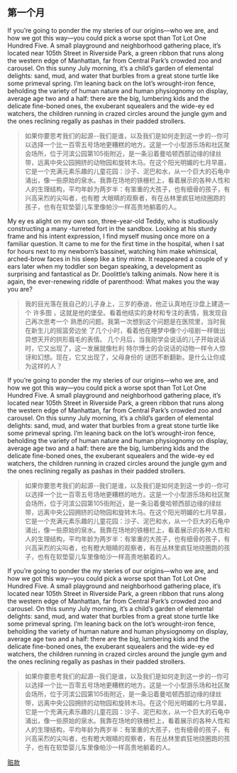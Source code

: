 ## 第一个月
If you’re going to ponder the my steries of our origins—who we are, and how we got this way—you could pick a worse spot than Tot Lot One Hundred Five. A small playground and neighborhood gathering place, it’s located near 105th Street in Riverside Park, a green ribbon that runs along the western edge of Manhattan, far from Central Park’s crowded zoo and carousel. On this sunny July morning, it’s a child’s garden of elemental delights: sand, mud, and water that burbles from a great stone turtle like some primeval spring. I’m leaning back on the lot’s wrought-iron fence, beholding the variety of human nature and human physiognomy on display, average age two and a half: there are the big, lumbering kids and the delicate fine-boned ones, the exuberant squealers and the wide-ey ed watchers, the children running in crazed circles around the jungle gym and the ones reclining regally as pashas in their padded strollers. 
> 如果你要思考我们的起源--我们是谁，以及我们是如何走到这一步的--你可以选择一个比一百零五号场地更糟糕的地方。这是一个小型游乐场和社区聚会场所，位于河滨公园第105街附近，是一条沿着曼哈顿西部边缘的绿丝带，远离中央公园拥挤的动物园和旋转木马。在这个阳光明媚的七月早晨，它是一个充满元素乐趣的儿童花园：沙子、泥巴和水，从一个巨大的石龟中涌出，像一些原始的泉水。我靠在场地的铁栅栏上，看着展示的各种人性和人的生理结构，平均年龄为两岁半：有笨重的大孩子，也有细骨的孩子，有兴高采烈的尖叫者，也有瞪
大眼睛的观察者，有在丛林里疯狂地绕圈跑的孩子，也有在软垫婴儿车里像帕沙一样高贵地躺着的人。

My ey es alight on my own son, three-year-old Teddy, who is studiously constructing a many -turreted fort in the sandbox. Looking at his sturdy frame and his intent expression, I find myself musing once more on a familiar question. It came to me for the first time in the hospital, when I sat for hours next to my newborn’s bassinet, watching him make whimsical, arched-brow faces in his sleep like a tiny mime. It reappeared a couple of y ears later when my toddler son began speaking, a development as surprising and fantastical as Dr. Doolittle’s talking animals. Now here it is again, the ever-renewing riddle of parenthood: What makes you the way you are?
> 我的目光落在我自己的儿子身上，三岁的泰迪，他正认真地在沙盘上建造一个
许多图
，这就是他的堡垒。看着他结实的身材和专注的表情，我发现自己再次思考一个
熟悉的问题。我第一次想到这个问题是在医院里，当时我在新生儿的摇篮旁边坐
了几个小时，看着他在睡梦中像个小哑剧一样做出异想天开的拱形眉毛的表情。
几个月后，当我刚学会说话的儿子开始说话时，它又出现了，这一发展就像杜利
特尔博士的会说话的动物一样令人惊讶和幻想。现在，它又出现了，父母身份的
谜团不断翻新。是什么让你成为这样的人？


If you’re going to ponder the my steries of our origins—who we are, and how we got this way—you could pick a worse spot than Tot Lot One Hundred Five. A small playground and neighborhood gathering place, it’s located near 105th Street in Riverside Park, a green ribbon that runs along the western edge of Manhattan, far from Central Park’s crowded zoo and carousel. On this sunny July morning, it’s a child’s garden of elemental delights: sand, mud, and water that burbles from a great stone turtle like some primeval spring. I’m leaning back on the lot’s wrought-iron fence, beholding the variety of human nature and human physiognomy on display, average age two and a half: there are the big, lumbering kids and the delicate fine-boned ones, the exuberant squealers and the wide-ey ed watchers, the children running in crazed circles around the jungle gym and the ones reclining regally as pashas in their padded strollers.
> 如果你要思考我们的起源--我们是谁，以及我们是如何走到这一步的--你可以选择一个比一百零五号场地更糟糕的地方。这是一个小型游乐场和社区聚会场所，位于河滨公园第105街附近，是一条沿着曼哈顿西部边缘的绿丝带，远离中央公园拥挤的动物园和旋转木马。在这个阳光明媚的七月早晨，它是一个充满元素乐趣的儿童花园：沙子、泥巴和水，从一个巨大的石龟中涌出，像一些原始的泉水。我靠在场地的铁栅栏上，看着展示的各种人性和人的生理结构，平均年龄为两岁半：有笨重的大孩子，也有细骨的孩子，有兴高采烈的尖叫者，也有瞪大眼睛的观察者，有在丛林里疯狂地绕圈跑的孩子，也有在软垫婴儿车里像帕沙一样高贵地躺着的人。


If you’re going to ponder the my steries of our origins—who we are, and how we got this way—you could pick a worse spot than Tot Lot One Hundred Five. A small playground and neighborhood gathering place, it’s located near 105th Street in Riverside Park, a green ribbon that runs along the western edge of Manhattan, far from Central Park’s crowded zoo and carousel. On this sunny July morning, it’s a child’s garden of elemental delights: sand, mud, and water that burbles from a great stone turtle like some primeval spring. I’m leaning back on the lot’s wrought-iron fence, beholding the variety of human nature and human physiognomy on display, average age two and a half: there are the big, lumbering kids and the delicate fine-boned ones, the exuberant squealers and the wide-ey ed watchers, the children running in crazed circles around the jungle gym and the ones reclining regally as pashas in their padded strollers.

> 如果你要思考我们的起源--我们是谁，以及我们是如何走到这一步的--你可以选择一个比一百零五号场地更糟糕的地方。这是一个小型游乐场和社区聚会场所，位于河滨公园第105街附近，是一条沿着曼哈顿西部边缘的绿丝带，远离中央公园拥挤的动物园和旋转木马。在这个阳光明媚的七月早晨，它是一个充满元素乐趣的儿童花园：沙子、泥巴和水，从一个巨大的石龟中涌出，像一些原始的泉水。我靠在场地的铁栅栏上，看着展示的各种人性和人的生理结构，平均年龄为两岁半：有笨重的大孩子，也有细骨的孩子，有兴高采烈的尖叫者，也有瞪大眼睛的观察者，有在丛林里疯狂地绕圈跑的孩子，也有在软垫婴儿车里像帕沙一样高贵地躺着的人。

[赃款](https://github.com/zhangbaoshengrio/Orgins-How-the-Nine-Months-Before-Birth-Shape-the-Rest-of-Our-Lives_EN-ZH/blob/main/chapter1.md)

